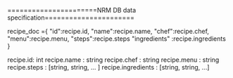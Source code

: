 ======================NRM DB data specification====================== 

recipe_doc ={
                "id":recipe.id, 
                "name":recipe.name, 
                "chef":recipe.chef,
                "menu":recipe.menu, 
                "steps":recipe.steps
                "ingredients" :recipe.ingredients
            }

recipe.id: int 
recipe.name : string 
recipe.chef : string
recipe.menu : string
recipe.steps : [string, string, ... ]
recipe.ingredients : [string, string, ...]

